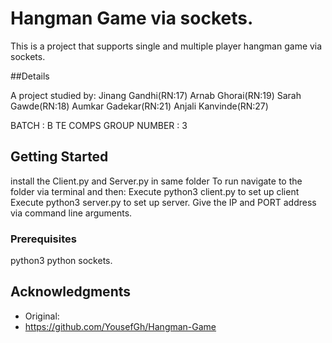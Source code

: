 # Hangman Game via sockets.
This is a project that supports single and multiple player hangman game via sockets.

##Details

A project studied by:
Jinang Gandhi(RN:17)
Arnab Ghorai(RN:19)
Sarah Gawde(RN:18)
Aumkar Gadekar(RN:21)
Anjali Kanvinde(RN:27)

BATCH : B
TE COMPS
GROUP NUMBER : 3

## Getting Started
install the Client.py and Server.py in same folder
To run 
navigate to the folder via terminal and then:
Execute python3 client.py to set up client
Execute python3 server.py to set up server.
Give the IP and PORT address via command line arguments.


### Prerequisites

python3
python sockets.

## Acknowledgments

* Original:
* https://github.com/YousefGh/Hangman-Game


